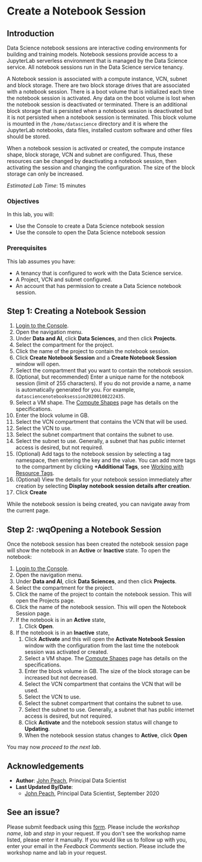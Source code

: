 # Create a Notebook Session

## Introduction

Data Science notebook sessions are interactive coding environments for building and training models. Notebook sessions provide access to a JupyterLab serverless environment that is managed by the Data Science service. All notebook sessions run in the Data Science service tenancy.

A Notebook session is associated with a compute instance, VCN, subnet and block storage. There are two block storage drives that are associated with a notebook session. There is a boot volume that is initialized each time the notebook session is activated. Any data on the boot volume is lost when the notebook session is deactivated or terminated. There is an additional block storage that is persisted when a notebook session is deactivated but it is not persisted when a notebook session is terminated. This block volume is mounted in the ``/home/datascience`` directory and it is where the JupyterLab notebooks, data files, installed custom software and other files should be stored.

When a notebook session is activated or created, the compute instance shape, block storage, VCN and subnet are configured. Thus, these resources can be changed by deactivating a notebook session, then activating the session and changing the configuration. The size of the block storage can only be increased.

*Estimated Lab Time*: 15 minutes

### Objectives
In this lab, you will:
* Use the Console to create a Data Science notebook session
* Use the console to open the Data Science notebook session

### Prerequisites
This lab assumes you have:
* A tenancy that is configured to work with the Data Science service.
* A Project, VCN and subnet configured.
* An account that has permission to create a Data Science notebook session.

## **Step 1:** Creating a Notebook Session

1. [Login to the Console](https://www.oracle.com/cloud/sign-in.html).
1. Open the navigation menu.
1. Under **Data and AI**, click **Data Sciences**, and then click **Projects**.
1. Select the compartment for the project.
1. Click the name of the project to contain the notebook session.
1. Click **Create Notebook Session** and a **Create Notebook Session** window will open.
1. Select the compartment that you want to contain the notebook session.
1. (Optional, but recommended) Enter a unique name for the notebook session (limit of 255 characters). If you do not provide a name, a name is automatically generated for you. For example, ``datasciencenotebooksession20200108222435``.
1. Select a VM shape. The [Compute Shapes](https://docs.cloud.oracle.com/en-us/iaas/Content/Compute/References/computeshapes.htm) page has details on the specifications.
1. Enter the block volume in GB. 
1. Select the VCN compartment that contains the VCN that will be used. 
1. Select the VCN to use.
1. Select the subnet compartment that contains the subnet to use.
1. Select the subnet to use. Generally, a subnet that has public internet access is desired, but not required.
1. (Optional) Add tags to the notebook session by selecting a tag namespace, then entering the key and the value. You can add more tags to the compartment by clicking **+Additional Tags**, see [Working with Resource Tags](https://docs.cloud.oracle.com/iaas/Content/General/Concepts/resourcetags.htm#workingtags).
1. (Optional) View the details for your notebook session immediately after creation by selecting **Display notebook session details after creation**. 
1. Click **Create**

While the notebook session is being created, you can navigate away from the current page.

## **Step 2:** :wqOpening a Notebook Session

Once the notebook session has been created the notebook session page will show the notebook in an **Active** or **Inactive** state. To open the notebook:

1. [Login to the Console](https://www.oracle.com/cloud/sign-in.html).
1. Open the navigation menu.
1. Under **Data and AI**, click **Data Sciences**, and then click **Projects**.
1. Select the compartment for the project.
1. Click the name of the project to contain the notebook session. This will open the Projects page.
1. Click the name of the notebook session. This will open the Notebook Session page.
1. If the notebook is in an **Active** state, 
    1. Click **Open**.
1. If the notebook is in an **Inactive** state,
    1. Click **Activate** and this will open the **Activate Notebook Session** window with the configuration from the last time the notebook session was activated or created.
    1. Select a VM shape. The [Compute Shapes](https://docs.cloud.oracle.com/en-us/iaas/Content/Compute/References/computeshapes.htm) page has details on the specifications.
    1. Enter the block volume in GB. The size of the block storage can be increased but not decreased. 
    1. Select the VCN compartment that contains the VCN that will be used. 
    1. Select the VCN to use.
    1. Select the subnet compartment that contains the subnet to use.
    1. Select the subnet to use. Generally, a subnet that has public internet access is desired, but not required.
    1. Click **Activate** and the notebook session status will change to **Updating**.
    1. When the notebook session status changes to **Active**, click **Open**

You may now *proceed to the next lab*.

## Acknowledgements

* **Author**: [John Peach](https://www.linkedin.com/in/jpeach/), Principal Data Scientist
* **Last Updated By/Date**:
    * [John Peach](https://www.linkedin.com/in/jpeach/), Principal Data Scientist, September 2020

## See an issue?

Please submit feedback using this [form](https://apexapps.oracle.com/pls/apex/f?p=133:1:::::P1_FEEDBACK:1). Please include the *workshop name*, *lab* and *step* in your request.  If you don't see the workshop name listed, please enter it manually. If you would like us to follow up with you, enter your email in the *Feedback Comments* section.    Please include the workshop name and lab in your request.
